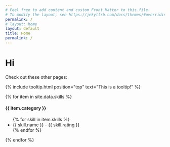 ```yaml
---
# Feel free to add content and custom Front Matter to this file.
# To modify the layout, see https://jekyllrb.com/docs/themes/#overriding-theme-defaults
permalink: /
# layout: home
layout: default
title: Home
permalink: /
---
```


# Hi

Check out these other pages:

{% include tooltip.html position="top" text="This is a tooltip!" %}

{% for item in site.data.skills %}
<h4>{{ item.category }}</h4>
<ul>
    {% for skill in item.skills %}
    <li class="skill">{{ skill.name }} - {{ skill.rating }}</li>
    {% endfor %}
</ul>
{% endfor %}


